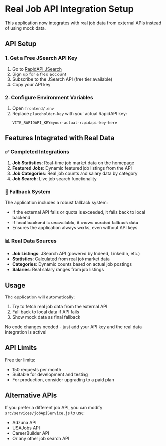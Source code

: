 # Real Job API Integration Setup

This application now integrates with real job data from external APIs instead of using mock data.

## API Setup

### 1. Get a Free JSearch API Key

1. Go to [RapidAPI JSearch](https://rapidapi.com/letscrape-6bRBa3QguO5/api/jsearch)
2. Sign up for a free account
3. Subscribe to the JSearch API (free tier available)
4. Copy your API key

### 2. Configure Environment Variables

1. Open `frontend/.env`
2. Replace `placeholder-key` with your actual RapidAPI key:
   ```
   VITE_RAPIDAPI_KEY=your-actual-rapidapi-key-here
   ```

## Features Integrated with Real Data

### ✅ Completed Integrations

1. **Job Statistics**: Real-time job market data on the homepage
2. **Featured Jobs**: Dynamic featured job listings from the API
3. **Job Categories**: Real job counts and salary data by category
4. **Job Search**: Live job search functionality

### 🔄 Fallback System

The application includes a robust fallback system:
- If the external API fails or quota is exceeded, it falls back to local backend
- If local backend is unavailable, it shows curated fallback data
- Ensures the application always works, even without API keys

### 📊 Real Data Sources

- **Job Listings**: JSearch API (powered by Indeed, LinkedIn, etc.)
- **Statistics**: Calculated from real job market data
- **Categories**: Dynamic counts based on actual job postings
- **Salaries**: Real salary ranges from job listings

## Usage

The application will automatically:
1. Try to fetch real job data from the external API
2. Fall back to local data if API fails
3. Show mock data as final fallback

No code changes needed - just add your API key and the real data integration is active!

## API Limits

Free tier limits:
- 150 requests per month
- Suitable for development and testing
- For production, consider upgrading to a paid plan

## Alternative APIs

If you prefer a different job API, you can modify `src/services/jobApiService.js` to use:
- Adzuna API
- USAJobs API
- CareerBuilder API
- Or any other job search API
